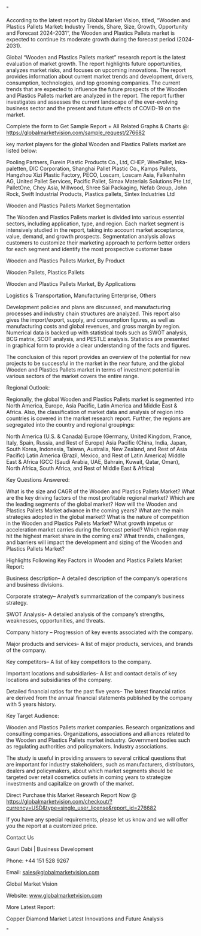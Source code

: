"

According to the latest report by Global Market Vision, titled, “Wooden and Plastics Pallets Market: Industry Trends, Share, Size, Growth, Opportunity and Forecast 2024-2031“, the Wooden and Plastics Pallets market is expected to continue its moderate growth during the forecast period (2024-2031).

Global “Wooden and Plastics Pallets market” research report is the latest evaluation of market growth. The report highlights future opportunities, analyzes market risks, and focuses on upcoming innovations. The report provides information about current market trends and development, drivers, consumption, technologies, and top grooming companies. The current trends that are expected to influence the future prospects of the Wooden and Plastics Pallets market are analyzed in the report. The report further investigates and assesses the current landscape of the ever-evolving business sector and the present and future effects of COVID-19 on the market.

Complete the form to Get Sample Report + All Related Graphs & Charts @: https://globalmarketvision.com/sample_request/276682

key market players for the global Wooden and Plastics Pallets market are listed below:

Pooling Partners, Furein Plastic Products Co., Ltd, CHEP, WeePallet, Inka-paletten, DIC Corporation, Shanghai Pallet Plastic Co., Kamps Pallets, Hangzhou Xizi Plastic Factory, PECO, Loscam, Loscam Asia, Falkenhahn AG, United Pallet Services, Pacific Pallet, Simax Materials Solutions Pte Ltd, PalletOne, Chey Asia, Millwood, Shree Sai Packaging, Nefab Group, John Rock, Swift Industrial Products, Plastics pallets, Sintex Industries Ltd

Wooden and Plastics Pallets Market Segmentation

The Wooden and Plastics Pallets market is divided into various essential sectors, including application, type, and region. Each market segment is intensively studied in the report, taking into account market acceptance, value, demand, and growth prospects. Segmentation analysis allows customers to customize their marketing approach to perform better orders for each segment and identify the most prospective customer base

Wooden and Plastics Pallets Market, By Product

Wooden Pallets, Plastics Pallets

Wooden and Plastics Pallets Market, By Applications

Logistics & Transportation, Manufacturing Enterprise, Others

Development policies and plans are discussed, and manufacturing processes and industry chain structures are analyzed. This report also gives the import/export, supply, and consumption figures, as well as manufacturing costs and global revenues, and gross margin by region. Numerical data is backed up with statistical tools such as SWOT analysis, BCG matrix, SCOT analysis, and PESTLE analysis. Statistics are presented in graphical form to provide a clear understanding of the facts and figures.

The conclusion of this report provides an overview of the potential for new projects to be successful in the market in the near future, and the global Wooden and Plastics Pallets market in terms of investment potential in various sectors of the market covers the entire range.

Regional Outlook:

Regionally, the global Wooden and Plastics Pallets market is segmented into North America, Europe, Asia Pacific, Latin America and Middle East & Africa. Also, the classification of market data and analysis of region into countries is covered in the market research report. Further, the regions are segregated into the country and regional groupings:

North America (U.S. & Canada)
Europe (Germany, United Kingdom, France, Italy, Spain, Russia, and Rest of Europe)
Asia Pacific (China, India, Japan, South Korea, Indonesia, Taiwan, Australia, New Zealand, and Rest of Asia Pacific)
Latin America (Brazil, Mexico, and Rest of Latin America)
Middle East & Africa (GCC (Saudi Arabia, UAE, Bahrain, Kuwait, Qatar, Oman), North Africa, South Africa, and Rest of Middle East & Africa)

Key Questions Answered:

What is the size and CAGR of the Wooden and Plastics Pallets Market?
What are the key driving factors of the most profitable regional market?
Which are the leading segments of the global market?
How will the Wooden and Plastics Pallets Market advance in the coming years?
What are the main strategies adopted in the global market?
What is the nature of competition in the Wooden and Plastics Pallets Market?
What growth impetus or acceleration market carries during the forecast period?
Which region may hit the highest market share in the coming era?
What trends, challenges, and barriers will impact the development and sizing of the Wooden and Plastics Pallets Market?

Highlights Following Key Factors in Wooden and Plastics Pallets Market Report:

Business description– A detailed description of the company’s operations and business divisions.

Corporate strategy– Analyst’s summarization of the company’s business strategy.

SWOT Analysis- A detailed analysis of the company’s strengths, weaknesses, opportunities, and threats.

Company history – Progression of key events associated with the company.

Major products and services- A list of major products, services, and brands of the company.

Key competitors– A list of key competitors to the company.

Important locations and subsidiaries– A list and contact details of key locations and subsidiaries of the company.

Detailed financial ratios for the past five years– The latest financial ratios are derived from the annual financial statements published by the company with 5 years history.

Key Target Audience:

Wooden and Plastics Pallets market companies.
Research organizations and consulting companies.
Organizations, associations and alliances related to the Wooden and Plastics Pallets market industry.
Government bodies such as regulating authorities and policymakers.
Industry associations.

The study is useful in providing answers to several critical questions that are important for industry stakeholders, such as manufacturers, distributors, dealers and policymakers, about which market segments should be targeted over retail cosmetics outlets in coming years to strategize investments and capitalize on growth of the market.

Direct Purchase this Market Research Report Now @ https://globalmarketvision.com/checkout/?currency=USD&type=single_user_license&report_id=276682

If you have any special requirements, please let us know and we will offer you the report at a customized price.

Contact Us

Gauri Dabi | Business Development

Phone: +44 151 528 9267

Email: sales@globalmarketvision.com

Global Market Vision

Website: www.globalmarketvision.com




More Latest Report:

Copper Diamond Market Latest Innovations and Future Analysis

"
